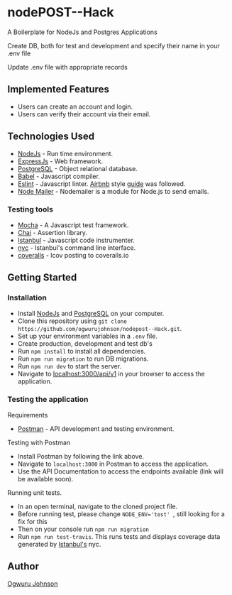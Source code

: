 # nodePOST--Hack

A Boilerplate for NodeJs and Postgres Applications


Create DB, both for test and development and specify their name in your .env file

Update .env file with appropriate records

## Implemented Features
* Users can create an account and login.
* Users can verify their account via their email.


## Technologies Used
* [NodeJs](https://nodejs.org) - Run time environment.
* [ExpressJs](https://expressjs.com) - Web framework.
* [PostgreSQL](https://www.postgresql.org) - Object relational database.
* [Babel](https://babeljs.io) - Javascript compiler.
* [Eslint](https://eslint.org/) - Javascript linter. [Airbnb](https://www.npmjs.com/package/eslint-config-airbnb) style [guide](https://github.com/airbnb/javascript) was followed.
* [Node Mailer](https://nodemailer.com/about/) - Nodemailer is a module for Node.js to send emails.

### Testing tools
* [Mocha](https://mochajs.org/) - A Javascript test framework.
* [Chai](http://chaijs.com) - Assertion library.
* [Istanbul](https://istanbul.js.org) - Javascript code instrumenter.
* [nyc](https://github.com/istanbuljs/nyc) - Istanbul's command line interface.
* [coveralls](https://github.com/nickmerwin/node-coveralls) - lcov posting to coveralls.io

## Getting Started

### Installation
* Install [NodeJs](https://nodejs.org/en/download/) and [PostgreSQL](https://www.postgresql.org/download/) on your computer.
* Clone this repository using `git clone https://github.com/ogwurujohnson/nodepost--Hack.git`.
* Set up your environment variables in a `.env` file.
* Create production, development and test db's
* Run `npm install` to install all dependencies.
* Run `npm run migration` to run DB migrations.
* Run `npm run dev` to start the server.
* Navigate to [localhost:3000/api/v1](localhost:3000/api/v1) in your browser to access the application.

### Testing the application
Requirements
* [Postman](https://www.getpostman.com/) - API development and testing environment.

Testing with Postman
* Install Postman by following the link above.
* Navigate to `localhost:3000` in Postman to access the application.
* Use the API Documentation to access the endpoints available (link will be available soon).

Running unit tests.
* In an open terminal, navigate to the cloned project file.
* Before running test, please change `NODE_ENV='test' `, still looking for a fix for this
* Then on your console run `npm run migration`
* Run `npm run test-travis`. This runs tests and displays coverage data generated by [Istanbul's](https://istanbul.js.org) nyc.


## Author
[Ogwuru Johnson](https://www.github.com/ogwurujohnson)


